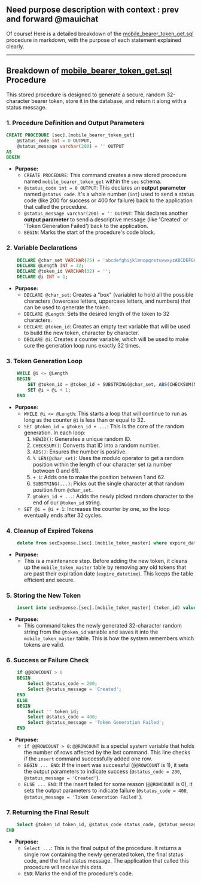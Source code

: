




##  Need purpose description with context : prev and forward @mauichat

Of course! Here is a detailed breakdown of the [mobile_bearer_token_get.sql](cci:7://file:///c:/Users/Parth/Desktop/2025/sep15/CERS-basetwo-git/CERS-basetwo-git/stored-procedures-CERSWebApi/mobile_bearer_token_get.sql:0:0-0:0) procedure in markdown, with the purpose of each statement explained clearly.

***

## Breakdown of [mobile_bearer_token_get.sql](cci:7://file:///c:/Users/Parth/Desktop/2025/sep15/CERS-basetwo-git/CERS-basetwo-git/stored-procedures-CERSWebApi/mobile_bearer_token_get.sql:0:0-0:0) Procedure

This stored procedure is designed to generate a secure, random 32-character bearer token, store it in the database, and return it along with a status message.

### 1. Procedure Definition and Output Parameters

```sql
CREATE PROCEDURE [sec].[mobile_bearer_token_get]
    @status_code int = 0 OUTPUT,
    @status_message varchar(200) = '' OUTPUT
AS
BEGIN
```
*   **Purpose:**
    *   `CREATE PROCEDURE`: This command creates a new stored procedure named `mobile_bearer_token_get` within the `sec` schema.
    *   `@status_code int = 0 OUTPUT`: This declares an **output parameter** named `@status_code`. It's a whole number (`int`) used to send a status code (like 200 for success or 400 for failure) back to the application that called the procedure.
    *   `@status_message varchar(200) = '' OUTPUT`: This declares another **output parameter** to send a descriptive message (like 'Created' or 'Token Generation Failed') back to the application.
    *   `BEGIN`: Marks the start of the procedure's code block.

### 2. Variable Declarations

```sql
    DECLARE @char_set VARCHAR(75) = 'abcdefghijklmnopqrstuvwxyzABCDEFGHIJKLMNOPQRSTUVWXYZ0123456789';
    DECLARE @Length INT = 32;
    DECLARE @token_id VARCHAR(32) = '';
    DECLARE @i INT = 1;
```
*   **Purpose:**
    *   `DECLARE @char_set`: Creates a "box" (variable) to hold all the possible characters (lowercase letters, uppercase letters, and numbers) that can be used to generate the token.
    *   `DECLARE @Length`: Sets the desired length of the token to 32 characters.
    *   `DECLARE @token_id`: Creates an empty text variable that will be used to build the new token, character by character.
    *   `DECLARE @i`: Creates a counter variable, which will be used to make sure the generation loop runs exactly 32 times.

### 3. Token Generation Loop

```sql
    WHILE @i <= @Length
    BEGIN
        SET @token_id = @token_id + SUBSTRING(@char_set, ABS(CHECKSUM(NEWID())) % LEN(@char_set) + 1, 1);
        SET @i = @i + 1;
    END
```
*   **Purpose:**
    *   `WHILE @i <= @Length`: This starts a loop that will continue to run as long as the counter `@i` is less than or equal to 32.
    *   `SET @token_id = @token_id + ...`: This is the core of the random generation. In each loop:
        1.  `NEWID()`: Generates a unique random ID.
        2.  `CHECKSUM()`: Converts that ID into a random number.
        3.  `ABS()`: Ensures the number is positive.
        4.  `% LEN(@char_set)`: Uses the modulo operator to get a random position within the length of our character set (a number between 0 and 61).
        5.  `+ 1`: Adds one to make the position between 1 and 62.
        6.  `SUBSTRING(...)`: Picks out the single character at that random position from `@char_set`.
        7.  `@token_id + ...`: Adds the newly picked random character to the end of our `@token_id` string.
    *   `SET @i = @i + 1`: Increases the counter by one, so the loop eventually ends after 32 cycles.

### 4. Cleanup of Expired Tokens

```sql
    delete from secExpense.[sec].[mobile_token_master] where expire_datetime < GETDATE();
```
*   **Purpose:**
    *   This is a maintenance step. Before adding the new token, it cleans up the `mobile_token_master` table by removing any old tokens that are past their expiration date (`expire_datetime`). This keeps the table efficient and secure.

### 5. Storing the New Token

```sql
    insert into secExpense.[sec].[mobile_token_master] (token_id) values (@token_id);
```
*   **Purpose:**
    *   This command takes the newly generated 32-character random string from the `@token_id` variable and saves it into the `mobile_token_master` table. This is how the system remembers which tokens are valid.

### 6. Success or Failure Check

```sql
    if @@ROWCOUNT > 0
    BEGIN		
        Select @status_code = 200;
        Select @status_message = 'Created';	  
    END
    ELSE
    BEGIN
        Select '' token_id;
        Select @status_code = 400;
        Select @status_message = 'Token Generation Failed';
    END
```
*   **Purpose:**
    *   `if @@ROWCOUNT > 0`: `@@ROWCOUNT` is a special system variable that holds the number of rows affected by the last command. This line checks if the `insert` command successfully added one row.
    *   `BEGIN ... END`: If the insert was successful (`@@ROWCOUNT` is 1), it sets the output parameters to indicate success (`@status_code = 200`, `@status_message = 'Created'`).
    *   `ELSE ... END`: If the insert failed for some reason (`@@ROWCOUNT` is 0), it sets the output parameters to indicate failure (`@status_code = 400`, `@status_message = 'Token Generation Failed'`).

### 7. Returning the Final Result

```sql
    Select @token_id token_id, @status_code status_code, @status_message status_message;
END
```
*   **Purpose:**
    *   `Select ...`: This is the final output of the procedure. It returns a single row containing the newly generated token, the final status code, and the final status message. The application that called this procedure will receive this data.
    *   `END`: Marks the end of the procedure's code.